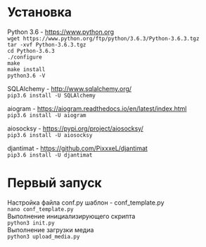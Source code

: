 # Установка
Python 3.6 - https://www.python.org</br>
```wget https://www.python.org/ftp/python/3.6.3/Python-3.6.3.tgz```</br>
```tar -xvf Python-3.6.3.tgz```</br>
```cd Python-3.6.3```</br>
```./configure```</br>
```make```</br>
```make install```</br>
```python3.6 -V```</br>

SQLAlchemy - http://www.sqlalchemy.org/</br>
```pip3.6 install -U SQLAlchemy```

aiogram - https://aiogram.readthedocs.io/en/latest/index.html</br>
```pip3.6 install -U aiogram```

aiosocksy - https://pypi.org/project/aiosocksy/</br>
```pip3.6 install -U aiosocksy```

djantimat - https://github.com/PixxxeL/djantimat</br>
```pip3.6 install -U djantimat```

# Первый запуск
Настройка файла conf.py шаблон - conf_template.py</br>
```nano conf_template.py```</br>
Выполнение инициализирующего скрипта</br>
```python3 init.py```</br>
Выполнение загрузки медиа</br>
```python3 upload_media.py```</br>

